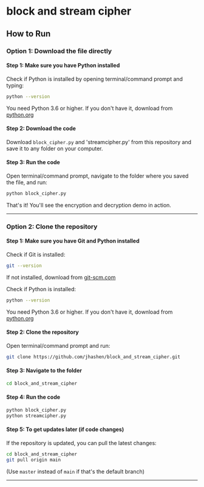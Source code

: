 # block and stream cipher

## How to Run

### Option 1: Download the file directly

#### Step 1: Make sure you have Python installed
Check if Python is installed by opening terminal/command prompt and typing:
```bash
python --version
```
You need Python 3.6 or higher. If you don't have it, download from [python.org](https://www.python.org/downloads/)

#### Step 2: Download the code
Download `block_cipher.py` and 'streamcipher.py' from this repository and save it to any folder on your computer.

#### Step 3: Run the code
Open terminal/command prompt, navigate to the folder where you saved the file, and run:
```bash
python block_cipher.py
```

That's it! You'll see the encryption and decryption demo in action.

---

### Option 2: Clone the repository

#### Step 1: Make sure you have Git and Python installed
Check if Git is installed:
```bash
git --version
```
If not installed, download from [git-scm.com](https://git-scm.com/downloads)

Check if Python is installed:
```bash
python --version
```
You need Python 3.6 or higher. If you don't have it, download from [python.org](https://www.python.org/downloads/)

#### Step 2: Clone the repository
Open terminal/command prompt and run:
```bash
git clone https://github.com/jhashen/block_and_stream_cipher.git
```

#### Step 3: Navigate to the folder
```bash
cd block_and_stream_cipher
```

#### Step 4: Run the code 
```bash
python block_cipher.py
python streamcipher.py
```

#### Step 5: To get updates later (if code changes)
If the repository is updated, you can pull the latest changes:
```bash
cd block_and_stream_cipher
git pull origin main
```
(Use `master` instead of `main` if that's the default branch)

---
